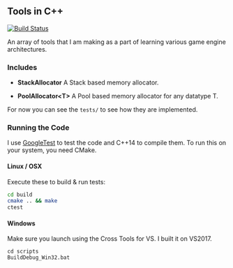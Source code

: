 ## Tools in C++

[![Build Status](https://travis-ci.org/vasumahesh1/tools.svg?branch=master)](https://travis-ci.org/vasumahesh1/tools)

An array of tools that I am making as a part of learning various game engine architectures.

### Includes

- **StackAllocator**
  A Stack based memory allocator.

- **PoolAllocator\<T\>**
  A Pool based memory allocator for any datatype T.

For now you can see the `tests/` to see how they are implemented.

### Running the Code

I use [GoogleTest](https://github.com/google/googletest) to test the code and C++14 to compile them. To run this on your system, you need CMake.

#### Linux / OSX

Execute these to build & run tests:
```bash
cd build
cmake .. && make
ctest
```

#### Windows

Make sure you launch using the Cross Tools for VS. I built it on VS2017.

```batch
cd scripts
BuildDebug_Win32.bat
```


